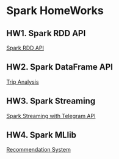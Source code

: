 # Spark HomeWorks

## HW1. Spark RDD API

[Spark RDD API](docs/BigData_HW1.md)

## HW2. Spark DataFrame API

[Trip Analysis](docs/BigData_HW2.md)


## HW3. Spark Streaming

[Spark Streaming with Telegram API](docs/BigData_HW3.md)

## HW4. Spark MLlib

[Recommendation System](docs/BigData_HW4.md)

